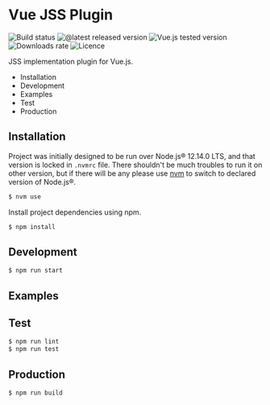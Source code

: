 # Vue JSS Plugin
![Build status](https://github.com/arktosk/vue-jss-project/workflows/Verify%20build/badge.svg?branch=master)
![@latest released version](https://img.shields.io/npm/v/vue-jss-plugin)
![Vue.js tested version](https://img.shields.io/badge/vue.js-2.6.x-brightgreen)
![Downloads rate](https://img.shields.io/npm/dm/vue-jss-plugin)
![Licence](https://img.shields.io/github/license/arktosk/vue-jss-project?color=blue)

JSS implementation plugin for Vue.js.

- Installation
- Development
- Examples
- Test
- Production

## Installation

Project was initially designed to be run over Node.js® 12.14.0 LTS, and that version is locked in `.nvmrc` file. There shouldn't be much troubles to run it on other version, but if there will be any please use [nvm](https://github.com/nvm-sh/nvm) to switch to declared version of Node.js®.

```sh
$ nvm use
```

Install project dependencies using npm.

```sh
$ npm install
```

## Development

```sh
$ npm run start
```

## Examples

## Test

```sh
$ npm run lint
$ npm run test
```

## Production

```sh
$ npm run build
```
